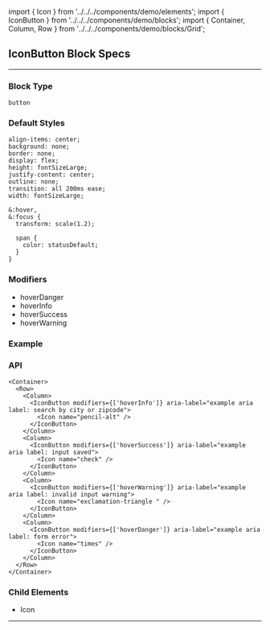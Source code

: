 import { Icon } from '../../../components/demo/elements';
import { IconButton } from '../../../components/demo/blocks';
import { Container, Column, Row } from '../../../components/demo/blocks/Grid';

## IconButton Block Specs

---

### Block Type

`button`

### Default Styles

```
align-items: center;
background: none;
border: none;
display: flex;
height: fontSizeLarge;
justify-content: center;
outline: none;
transition: all 200ms ease;
width: fontSizeLarge;

&:hover,
&:focus {
  transform: scale(1.2);

  span {
    color: statusDefault;
  }
}

```

### Modifiers

* hoverDanger
* hoverInfo
* hoverSuccess
* hoverWarning

### Example

<Container>
  <Row>
    <Column>
      <IconButton modifiers={['hoverInfo']} aria-label="example aria label: search by city or zipcode">
        <Icon name="pencil-alt" />
      </IconButton>
    </Column>
    <Column>
      <IconButton modifiers={['hoverSuccess']} aria-label="example aria label: input saved">
        <Icon name="check" />
      </IconButton>
    </Column>
    <Column>
      <IconButton modifiers={['hoverWarning']} aria-label="example aria label: invalid input warning">
        <Icon name="exclamation-triangle " />
      </IconButton>
    </Column>
    <Column>
      <IconButton modifiers={['hoverDanger']} aria-label="example aria label: form error">
        <Icon name="times" />
      </IconButton>
    </Column>
  </Row>
</Container>

### API

```
<Container>
  <Row>
    <Column>
      <IconButton modifiers={['hoverInfo']} aria-label="example aria label: search by city or zipcode">
        <Icon name="pencil-alt" />
      </IconButton>
    </Column>
    <Column>
      <IconButton modifiers={['hoverSuccess']} aria-label="example aria label: input saved">
        <Icon name="check" />
      </IconButton>
    </Column>
    <Column>
      <IconButton modifiers={['hoverWarning']} aria-label="example aria label: invalid input warning">
        <Icon name="exclamation-triangle " />
      </IconButton>
    </Column>
    <Column>
      <IconButton modifiers={['hoverDanger']} aria-label="example aria label: form error">
        <Icon name="times" />
      </IconButton>
    </Column>
  </Row>
</Container>
```

### Child Elements

* Icon

---
